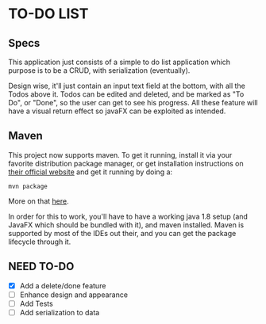 # TO-DO LIST

## Specs

This application just consists of a simple to do list application which purpose is to be a CRUD, with
serialization (eventually).

Design wise, it'll just contain an input text field at the bottom, with all the Todos above it.  Todos can be
edited and deleted, and be marked as "To Do", or "Done", so the user can get to see his progress.  All these
feature will have a visual return effect so javaFX can be exploited as intended.

## Maven
This project now supports maven. To get it running, install it via your favorite distribution package
manager, or get installation instructions on [their official website][maven install] and get it running by
doing a: 
``` 
mvn package
```
More on that [here][maven run]. 

In order for this to work, you'll have to have a working java 1.8 setup (and JavaFX which should be bundled with it), and maven installed.
Maven is supported by most of the IDEs out their, and you can get the package lifecycle through it.

## NEED TO-DO

* [x] Add a delete/done feature
* [ ] Enhance design and appearance
* [ ] Add Tests
* [ ] Add serialization to data

[maven run]: https://maven.apache.org/run.html
[maven install]: https://maven.apache.org/install.html

